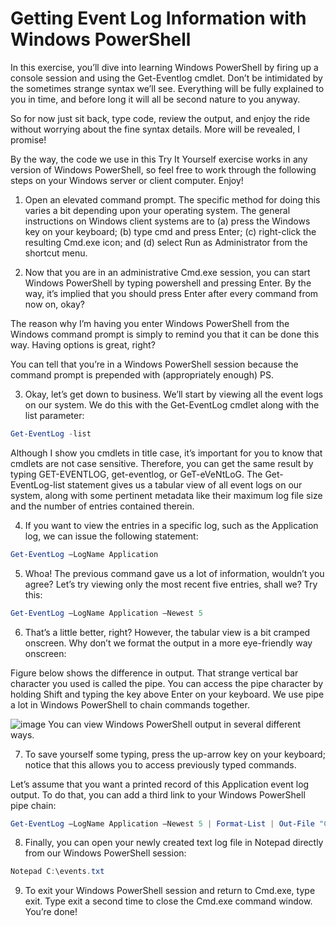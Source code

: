 # Getting Event Log Information with Windows PowerShell

In this exercise, you’ll dive into learning Windows PowerShell by firing up a console session and using the Get-Eventlog cmdlet. Don’t be intimidated by the sometimes strange syntax we’ll see. Everything will be fully explained to you in time, and before long it will all be second nature to you anyway.

So for now just sit back, type code, review the output, and enjoy the ride without worrying about the fine syntax details. More will be revealed, I promise!

By the way, the code we use in this Try It Yourself exercise works in any version of Windows PowerShell, so feel free to work through the following steps on your Windows server or client computer. Enjoy!

1. Open an elevated command prompt. The specific method for doing this varies a bit depending upon your operating system. The general instructions on Windows client systems are to (a) press the Windows key on your keyboard; (b) type cmd and press Enter; (c) right-click the resulting Cmd.exe icon; and (d) select Run as Administrator from the shortcut menu.

2. Now that you are in an administrative Cmd.exe session, you can start Windows PowerShell by typing powershell and pressing Enter. By the way, it’s implied that you should press Enter after every command from now on, okay?

The reason why I’m having you enter Windows PowerShell from the Windows command prompt is simply to remind you that it can be done this way. Having options is great, right?

You can tell that you’re in a Windows PowerShell session because the command prompt is prepended with (appropriately enough) PS.

3. Okay, let’s get down to business. We’ll start by viewing all the event logs on our system. We do this with the Get-EventLog cmdlet along with the list parameter:
```powershell
Get-EventLog -list
```
Although I show you cmdlets in title case, it’s important for you to know that cmdlets are not case sensitive. Therefore, you can get the same result by typing GET-EVENTLOG, get-eventlog, or GeT-eVeNtLoG. The Get-EventLog-list statement gives us a tabular view of all event logs on our system, along with some pertinent metadata like their maximum log file size and the number of entries contained therein.

4. If you want to view the entries in a specific log, such as the Application log, we can issue the following statement:
```powershell
Get-EventLog –LogName Application
```
5. Whoa! The previous command gave us a lot of information, wouldn’t you agree? Let’s try viewing only the most recent five entries, shall we? Try this:
```powershell
Get-EventLog –LogName Application –Newest 5
```
6. That’s a little better, right? However, the tabular view is a bit cramped onscreen. Why don’t we format the output in a more eye-friendly way onscreen:

Figure below shows the difference in output. That strange vertical bar character you used is called the pipe. You can access the pipe character by holding Shift and typing the key above Enter on your keyboard. We use pipe a lot in Windows PowerShell to chain commands together.

![image](https://user-images.githubusercontent.com/47218880/62873494-1eb19d00-bce5-11e9-8004-d7d2e93f04b3.png)
You can view Windows PowerShell output in several different ways.

7. To save yourself some typing, press the up-arrow key on your keyboard; notice that this allows you to access previously typed commands.

Let’s assume that you want a printed record of this Application event log output. To do that, you can add a third link to your Windows PowerShell pipe chain:
```powershell
Get-EventLog –LogName Application –Newest 5 | Format-List | Out-File "C:\ events.txt"
```
8. Finally, you can open your newly created text log file in Notepad directly from our Windows PowerShell session:
```powershell
Notepad C:\events.txt
```
9. To exit your Windows PowerShell session and return to Cmd.exe, type exit. Type exit a second time to close the Cmd.exe command window. You’re done!
